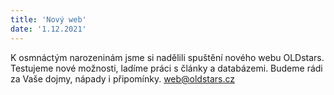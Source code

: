 ```yaml
---
title: 'Nový web'
date: '1.12.2021'
---
```


K osmnáctým narozeninám jsme si nadělili spuštění nového webu OLDstars. Testujeme nové možnosti, ladíme práci s články a databázemi. Budeme rádi za Vaše dojmy, nápady i připomínky. web@oldstars.cz

